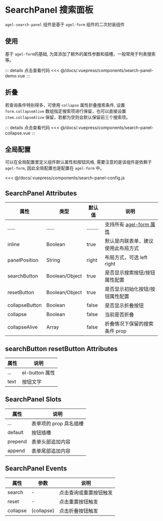 # SearchPanel 搜索面板

`agel-search-panel` 组件是基于  `agel-form` 组件的二次封装组件


## 使用

基于 `agel-form`的基础, 为其添加了额外的属性参数和插槽，一般常用于列表搜索等。

<ClientOnly><search-panel-demo/></ClientOnly>

::: details 点击查看代码
<<< @/docs/.vuepress/components/search-panel-demo.vue
:::

## 折叠

若查询条件特别得多，可使用 `collapse` 属性折叠搜索条件, 设置 `form.collapseAlive` 数组指定搜索项进行保留，也可以直接设置 `item.collapseAlive` 保留，若都为空则会默认保留前三个搜索项。

<ClientOnly><search-panel-collapse/></ClientOnly>

::: details 点击查看代码
<<< @/docs/.vuepress/components/search-panel-collapse.vue
:::

## 全局配置

可以在全局配置里定义组件默认属性和按钮风格, 需要注意的是该组件是依赖于 `agel-form`, 因此全局配置也是配置在 `agel-form` 中。

<<< @/docs/.vuepress/components/search-panel-config.js


## SearchPanel Attributes

| 属性        | 类型         | 默认值  | 说明                                 | 
| ----------- | ------------  | ------ | ------------------------------------ | 
| ......      | ......        | .........   | 支持所有 [agel-form 属性](/example/agel-form.html#form-attributes)      | 
| inline        | Boolean     | true         | 默认是内联表单，建议使用此布局方式                | 
| panelPosition | String       | right       | 布局方式，可选 left right         | 
| searchButton  | Boolean/Object      | true        | 是否显示搜索按钮/按钮属性配置          |
| resetButton   | Boolean/Object      | true        | 是否显示初始化按钮/按钮属性配置    | 
| collapseButton| Boolean      | false       | 是否显示折叠按钮    | 
| collapse      | Boolean      | false       | 当前是否折叠    | 
| collapseAlive | Array      | false       | 折叠情况下保留的搜索条件 prop    | 

## searchButton resetButton Attributes

| 属性          |   说明                                   | 
| -----------    |   ------------------------------------  | 
| ...            |  el-button 属性           |
| text           |  按钮文字           |

## SearchPanel Slots

| 属性          |   说明                                   | 
| -----------    |   ------------------------------------  | 
| ...            |  表单项的 prop 具名插槽           |
| default        |  按钮插槽           |
| prepend        |  表单头部追加内容           |
| append         |  表单尾部追加内容                        |


## SearchPanel Events

| 属性          | 参数           |  说明                                   | 
| -----------   | ------------  |  ------------------------------------  | 
| search        | -             |  点击查询或重置按钮触发  | 
| reset         | -             |  点击重置按钮触发  | 
| collapse      | (collapse)             |  点击折叠按钮触发  | 
